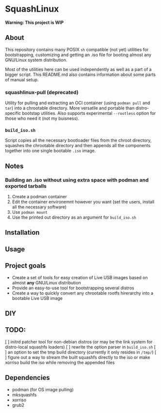 # SquashLinux

**Warning: This project is WIP**

## About
This repository contains many POSIX `sh` compatible (not yet) utilities for bootstrapping, customizing and getting an .iso file for booting almost any GNU/Linux system distribution.

Most of the utilities here can be used independently as well as a part of a bigger script. This README.md also contains information about some parts of manual setup.

### squashlinux-pull (deprecated)
Utility for pulling and extracting an OCI container (using `podman pull` and `tar`) into a chrootable directory. More versatile and portable than distro-specific bootstap utilities. Also supports experimental `--rootless` option for those who need it (not my buisness).

### `build_iso.sh`
Script copies all the necessary bootloader files from the chroot directory, squashes the chrootable directory and then appends all the components together into one single bootable `.iso` image.

## Notes
### Building an .iso without using extra space with podman and exported tarballs
1. Create a podman container
2. Edit the container environemnt however you want (set the users, install all the necessary software)
3. Use `podman mount`
4. Use the printed out directory as an argument for `build_iso.sh`


## Installation

## Usage

## Project goals
+ Create a set of tools for easy creation of Live USB images based on almost **any** GNU/Linux distribution
+ Provide an easy-to-use tool for bootstrapping several distros
+ Create a way to quickly convert any chrootable rootfs hirerarchy into a bootable Live USB image

## DIY
<!-- (info about squashlinux-pull, but manual) -->

## TODO:
[ ] initrd patcher tool for non-debian distros (or may be the link system for distro-local squashfs loaders)
[ ] rewrite the option parser in `build_iso.sh`
[ ] an option to set the tmp build directory (currently it only resides in `/tmp/`)
[ ] figure out a way to stream the built squashfs directly to the iso or make xorriso build the iso while removing the appended files

## Dependencies
+ podman (for OS image pulling)
+ mksquashfs
+ xorriso
+ grub2
